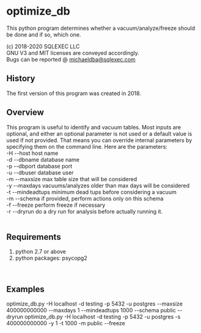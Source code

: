 # optimize_db

This python program determines whether a vacuum/analyze/freeze should be done and if so, which one.

(c) 2018-2020 SQLEXEC LLC
<br/>
GNU V3 and MIT licenses are conveyed accordingly.
<br/>
Bugs can be reported @ michaeldba@sqlexec.com


## History
The first version of this program was created in 2018.  

## Overview
This program is useful to identify and vacuum tables.  Most inputs are optional, and either an optional parameter is not used or a default value is used if not provided.  That means you can override internal parameters by specifying them on the command line.  Here are the parameters:
<br/>
-H --host     host name
<br/>
-d --dbname       database name
<br/>
-p --dbport       database port
<br/>
-u --dbuser       database user
<br/>
-m --maxsize      max table size that will be considered
<br/>
-y --maxdays      vacuums/analyzes older than max days will be considered
<br/>
-t --mindeadtups  minimum dead tups before considering a vacuum
<br/>
-m --schema       if provided, perform actions only on this schema
<br/>
-f --freeze       perform freeze if necessary
<br/>
-r --dryrun       do a dry run for analysis before actually running it.
<br/>
<br/>

## Requirements
1. python 2.7 or above
2. python packages: psycopg2
<br/>

## Examples
optimize_db.py -H localhost -d testing -p 5432 -u postgres --maxsize 400000000000 --maxdays 1 --mindeadtups 1000 --schema public --dryrun
optimize_db.py -H localhost -d testing -p 5432 -u postgres -s 400000000000 -y 1 -t 1000 -m public --freeze
